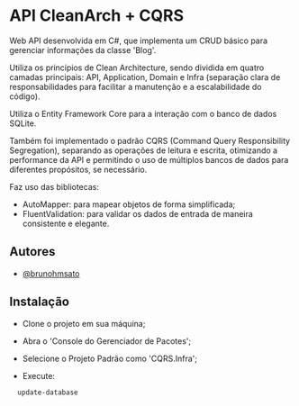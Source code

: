 
# API CleanArch + CQRS

Web API desenvolvida em C#, que implementa um CRUD básico para gerenciar informações da classe 'Blog'. 

Utiliza os princípios de Clean Architecture, sendo dividida em quatro camadas principais: API, Application, Domain e Infra (separação clara de responsabilidades para facilitar a manutenção e a escalabilidade do código).

Utiliza o Entity Framework Core para a interação com o banco de dados SQLite. 

Também foi implementado o padrão CQRS (Command Query Responsibility Segregation), separando as operações de leitura e escrita, otimizando a performance da API e permitindo o uso de múltiplos bancos de dados para diferentes propósitos, se necessário.

Faz uso das bibliotecas:
- AutoMapper: para mapear objetos de forma simplificada;
- FluentValidation: para validar os dados de entrada de maneira consistente e elegante. 


## Autores

- [@brunohmsato](https://www.github.com/brunohmsato)


## Instalação

- Clone o projeto em sua máquina;

- Abra o 'Console do Gerenciador de Pacotes';

- Selecione o Projeto Padrão como 'CQRS.Infra';

- Execute:

```bash
  update-database
```
    
